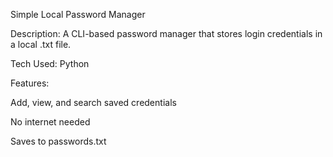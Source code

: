 Simple Local Password Manager

Description:
A CLI-based password manager that stores login credentials in a local .txt file.

Tech Used: Python

Features:

Add, view, and search saved credentials

No internet needed

Saves to passwords.txt 
